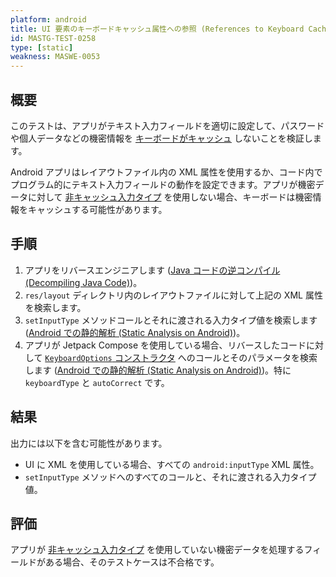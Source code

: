 ```yaml
---
platform: android
title: UI 要素のキーボードキャッシュ属性への参照 (References to Keyboard Caching Attributes in UI Elements)
id: MASTG-TEST-0258
type: [static]
weakness: MASWE-0053
---
```


## 概要

このテストは、アプリがテキスト入力フィールドを適切に設定して、パスワードや個人データなどの機密情報を [キーボードがキャッシュ](../../../Document/0x05d-Testing-Data-Storage.md#keyboard-cache) しないことを検証します。

Android アプリはレイアウトファイル内の XML 属性を使用するか、コード内でプログラム的にテキスト入力フィールドの動作を設定できます。アプリが機密データに対して [非キャッシュ入力タイプ](../../../Document/0x05d-Testing-Data-Storage.md#non-caching-input-types) を使用しない場合、キーボードは機密情報をキャッシュする可能性があります。

## 手順

1. アプリをリバースエンジニアします ([Java コードの逆コンパイル (Decompiling Java Code)](../../../techniques/android/MASTG-TECH-0017.md))。
2. `res/layout` ディレクトリ内のレイアウトファイルに対して上記の XML 属性を検索します。
3. `setInputType` メソッドコールとそれに渡される入力タイプ値を検索します ([Android での静的解析 (Static Analysis on Android)](../../../techniques/android/MASTG-TECH-0014.md))。
4. アプリが Jetpack Compose を使用している場合、リバースしたコードに対して [`KeyboardOptions` コンストラクタ](https://developer.android.com/reference/kotlin/androidx/compose/foundation/text/KeyboardOptions#public-constructors_1) へのコールとそのパラメータを検索します ([Android での静的解析 (Static Analysis on Android)](../../../techniques/android/MASTG-TECH-0014.md))。特に `keyboardType` と `autoCorrect` です。

## 結果

出力には以下を含む可能性があります。

- UI に XML を使用している場合、すべての `android:inputType` XML 属性。
- `setInputType` メソッドへのすべてのコールと、それに渡される入力タイプ値。

## 評価

アプリが [非キャッシュ入力タイプ](../../../Document/0x05d-Testing-Data-Storage.md#keyboard-cache) を使用していない機密データを処理するフィールドがある場合、そのテストケースは不合格です。
